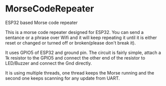 # MorseCodeRepeater
ESP32 based Morse code repeater

This is a morse code repeater designed for ESP32. You can send a sentance or a phrase over Wifi and it will keep repeating it until it is either reset or changed or turned off or broken(please don't break it).

It uses GPIO5 of ESP32 and ground pin. The circuit is fairly simple, attach a 1k resistor to the GPIO5 and connect the other end of the resistor to LED/Buzzer and connect the Gnd directly.

It is using multiple threads, one thread keeps the Morse running and the second one keeps scanning for any update from UART.
